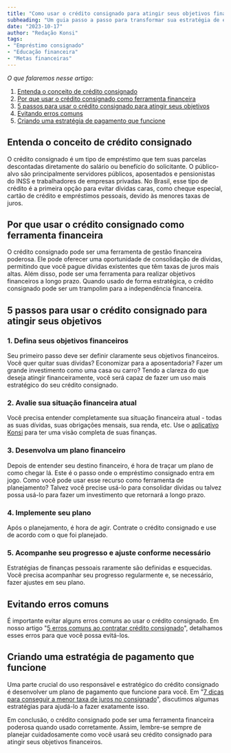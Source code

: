 ```yaml
---
title: "Como usar o crédito consignado para atingir seus objetivos financeiros"
subheading: "Um guia passo a passo para transformar sua estratégia de empréstimo em uma tática de crescimento financeiro"
date: "2023-10-17"
author: "Redação Konsi"
tags:
- "Empréstimo consignado"
- "Educação financeira"
- "Metas financeiras"
---
```


_O que falaremos nesse artigo:_

1. [Entenda o conceito de crédito consignado](#conceito)
2. [Por que usar o crédito consignado como ferramenta financeira](#ferramenta)
3. [5 passos para usar o crédito consignado para atingir seus objetivos](#passos)
4. [Evitando erros comuns](#erros)
5. [Criando uma estratégia de pagamento que funcione](#estratégia)

## Entenda o conceito de crédito consignado <a name="conceito"></a>

O crédito consignado é um tipo de empréstimo que tem suas parcelas descontadas diretamente do salário ou benefício do solicitante. O público-alvo são principalmente servidores públicos, aposentados e pensionistas do INSS e trabalhadores de empresas privadas. No Brasil, esse tipo de crédito é a primeira opção para evitar dívidas caras, como cheque especial, cartão de crédito e empréstimos pessoais, devido às menores taxas de juros.

## Por que usar o crédito consignado como ferramenta financeira <a name="ferramenta"></a>

O crédito consignado pode ser uma ferramenta de gestão financeira poderosa. Ele pode oferecer uma oportunidade de consolidação de dívidas, permitindo que você pague dívidas existentes que têm taxas de juros mais altas. Além disso, pode ser uma ferramenta para realizar objetivos financeiros a longo prazo. Quando usado de forma estratégica, o crédito consignado pode ser um trampolim para a independência financeira.

## 5 passos para usar o crédito consignado para atingir seus objetivos <a name="passos"></a>

### 1. Defina seus objetivos financeiros

Seu primeiro passo deve ser definir claramente seus objetivos financeiros. Você quer quitar suas dívidas? Economizar para a aposentadoria? Fazer um grande investimento como uma casa ou carro? Tendo a clareza do que deseja atingir financeiramente, você será capaz de fazer um uso mais estratégico do seu crédito consignado.

### 2. Avalie sua situação financeira atual

Você precisa entender completamente sua situação financeira atual - todas as suas dívidas, suas obrigações mensais, sua renda, etc. Use o [aplicativo Konsi](https://www.konsi.com.br/app) para ter uma visão completa de suas finanças.

### 3. Desenvolva um plano financeiro

Depois de entender seu destino financeiro, é hora de traçar um plano de como chegar lá. Este é o passo onde o empréstimo consignado entra em jogo. Como você pode usar esse recurso como ferramenta de planejamento? Talvez você precise usá-lo para consolidar dívidas ou talvez possa usá-lo para fazer um investimento que retornará a longo prazo.

### 4. Implemente seu plano

Após o planejamento, é hora de agir. Contrate o crédito consignado e use de acordo com o que foi planejado.

### 5. Acompanhe seu progresso e ajuste conforme necessário

Estratégias de finanças pessoais raramente são definidas e esquecidas. Você precisa acompanhar seu progresso regularmente e, se necessário, fazer ajustes em seu plano.

## Evitando erros comuns <a name="erros"></a>

É importante evitar alguns erros comuns ao usar o crédito consignado. Em nosso artigo "[5 erros comuns ao contratar crédito consignado](https://www.konsi.com.br/post/5-erros-comuns-ao-contratar-credito-consignado)", detalhamos esses erros para que você possa evitá-los.

## Criando uma estratégia de pagamento que funcione <a name="estratégia"></a>

Uma parte crucial do uso responsável e estratégico do crédito consignado é desenvolver um plano de pagamento que funcione para você. Em "[7 dicas para conseguir a menor taxa de juros no consignado](https://www.konsi.com.br/post/7-dicas-para-conseguir-a-menor-taxa-de-juros-no-consignado)", discutimos algumas estratégias para ajudá-lo a fazer exatamente isso.

Em conclusão, o crédito consignado pode ser uma ferramenta financeira poderosa quando usado corretamente. Assim, lembre-se sempre de planejar cuidadosamente como você usará seu crédito consignado para atingir seus objetivos financeiros.